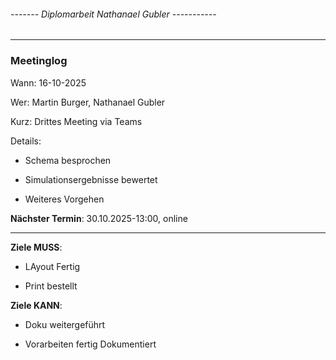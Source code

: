 ###### ------- Diplomarbeit Nathanael Gubler -----------

---

### **Meetinglog**

Wann:			16-10-2025

Wer:			Martin Burger, Nathanael Gubler

Kurz:			Drittes Meeting via Teams

Details:		
- Schema besprochen

- Simulationsergebnisse bewertet

- Weiteres Vorgehen


**Nächster Termin**:	30.10.2025-13:00, online

---

**Ziele MUSS**:		
- LAyout Fertig

- Print bestellt

**Ziele KANN**:		

- Doku weitergeführt

- Vorarbeiten fertig Dokumentiert
